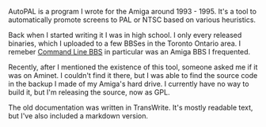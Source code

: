 AutoPAL is a program I wrote for the Amiga around 1993 - 1995. It's a tool to
automatically promote screens to PAL or NTSC based on various heuristics.

Back when I started writing it I was in high school. I only every released
binaries, which I uploaded to a few BBSes in the Toronto Ontario area. I
remeber [Command Line BBS](http://www.amigareport.com/ar120/p2-1-10.html) in
particular was an Amiga BBS I frequented.

Recently, after I mentioned the existence of this tool, someone asked me if it
was on Aminet. I couldn't find it there, but I was able to find the source code
in the backup I made of my Amiga's hard drive. I currently have no way to build
it, but I'm releasing the source, now as GPL.

The old documentation was written in TransWrite. It's mostly readable text, but
I've also included a markdown version.

